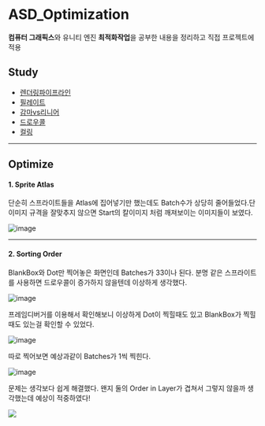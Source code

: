 # ASD_Optimization

**컴퓨터 그래픽스**와 유니티 엔진 **최적화작업**을 공부한 내용을 정리하고 직접 프로젝트에 적용

## Study

- [렌더링파이프라인](https://github.com/JuicyPark/ASD_Optimization/blob/master/Study/RenderingPipeline.md)
- [필레이트](https://github.com/JuicyPark/ASD_Optimization/blob/master/Study/Fillrate.md)
- [감마vs리니어](https://github.com/JuicyPark/ASD_Optimization/blob/master/Study/GammaVsLinear.md)
- [드로우콜](https://github.com/JuicyPark/ASD_Optimization/blob/master/Study/DrawCall.md)
- [컬링](https://github.com/JuicyPark/ASD_Optimization/blob/master/Study/Culling.md)

***

## Optimize

#### 1. Sprite Atlas

단순히 스프라이트들을 Atlas에 집어넣기만 했는데도 Batch수가 상당히 줄어들었다.단 이미지 규격을 잘맞추지 않으면 Start의 칼이미지 처럼 깨져보이는 이미지들이 보였다.

![image](https://user-images.githubusercontent.com/31693348/109277152-42521f00-785a-11eb-9aeb-f7b7aebae784.png)

***

#### 2. Sorting Order

BlankBox와 Dot만 찍어놓은 화면인데 Batches가 33이나 된다. 분명 같은 스프라이트를 사용하면 드로우콜이 증가하지 않을텐데 이상하게 생각했다.

![image](https://user-images.githubusercontent.com/31693348/109477481-6c564c00-7abb-11eb-859f-c706efa2960b.png)

프레임디버거를 이용해서 확인해보니 이상하게 Dot이 찍힐때도 있고 BlankBox가 찍힐때도 있는걸 확인할 수 있었다. 

![image](https://user-images.githubusercontent.com/31693348/109477922-f56d8300-7abb-11eb-91a5-63b48821ba84.png)

따로 찍어보면 예상과같이 Batches가 1씩 찍힌다.

![image](https://user-images.githubusercontent.com/31693348/109478095-2948a880-7abc-11eb-8494-5561e135bf05.png)

문제는 생각보다 쉽게 해결했다. 왠지 둘의 Order in Layer가 겹쳐서 그렇지 않을까 생각했는데 예상이 적중하였다!

![](https://user-images.githubusercontent.com/31693348/109478243-572ded00-7abc-11eb-90f9-b0d685997fa8.png)

